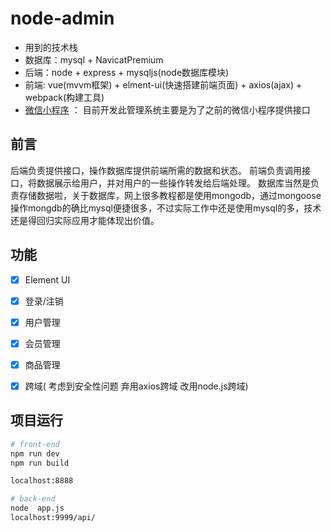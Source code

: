 # node-admin #
- 用到的技术栈
- 数据库：mysql + NavicatPremium
- 后端：node + express + mysqljs(node数据库模块)
- 前端: vue(mvvm框架) + elment-ui(快速搭建前端页面) + axios(ajax) + webpack(构建工具)
- [微信小程序](https://github.com/cinoliu/LFT-) ： 目前开发此管理系统主要是为了之前的微信小程序提供接口

## 前言 ##
后端负责提供接口，操作数据库提供前端所需的数据和状态。
前端负责调用接口，将数据展示给用户，并对用户的一些操作转发给后端处理。
数据库当然是负责存储数据啦，关于数据库，网上很多教程都是使用mongodb，通过mongoose操作mongdb的确比mysql便捷很多，不过实际工作中还是使用mysql的多，技术还是得回归实际应用才能体现出价值。


## 功能 ##
- [x] Element UI
- [x] 登录/注销
- [x] 用户管理
- [x] 会员管理
- [x] 商品管理
- [x] 跨域( 考虑到安全性问题 弃用axios跨域 改用node.js跨域) 



## 项目运行 ##

```bash
# front-end
npm run dev
npm run build

localhost:8888

# back-end
node  app.js
localhost:9999/api/


